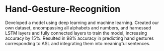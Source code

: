 # Hand-Gesture-Recognition
Developed a model using deep learning and machine learning. Created our own dataset, encompassing all alphabets and numbers, and harnessed LSTM layers and fully connected layers to train the model, increasing accuracy by 15%. Resulted in 98% accuracy in predicting hand gestures corresponding to ASL and integrating them into meaningful sentences.
